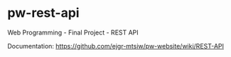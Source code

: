 # pw-rest-api
Web Programming - Final Project - REST API

Documentation: https://github.com/ejgr-mtsiw/pw-website/wiki/REST-API
